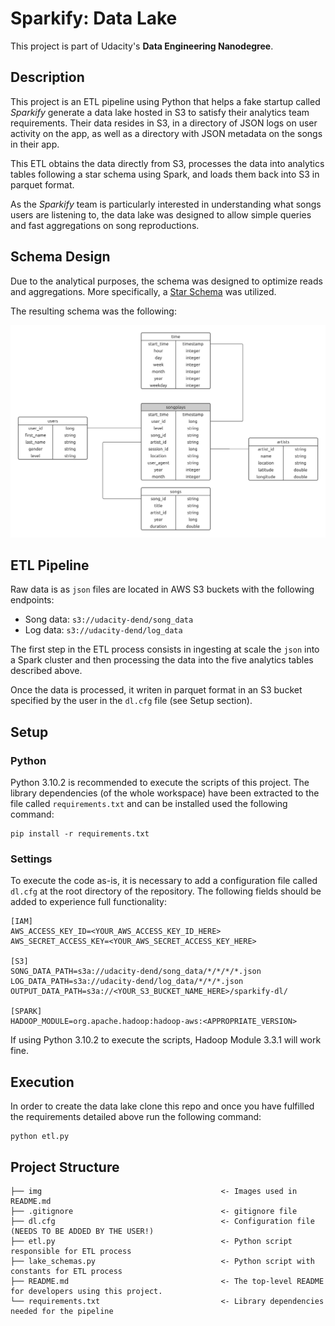 # Sparkify: Data Lake

This project is part of Udacity's **Data Engineering Nanodegree**.

## Description

This project is an ETL pipeline using Python that helps a fake startup called _Sparkify_ generate a data lake hosted
in S3 to satisfy their analytics team requirements. Their data resides in S3, in a directory of JSON logs on user 
activity on the app, as well as a directory with JSON metadata on the songs in their app.

This ETL obtains the data directly from S3, processes the data into analytics tables following a star schema using 
Spark, and loads them back into S3 in parquet format.

As the _Sparkify_ team is particularly interested in understanding what songs users are listening to, the data lake was 
designed to allow simple queries and fast aggregations on song reproductions.

## Schema Design

Due to the analytical purposes, the schema was designed to optimize reads and aggregations. More specifically, a 
[Star Schema](https://en.wikipedia.org/wiki/Star_schema) was utilized. 

The resulting schema was the following:

![Database schema](img/UNDP4.png "Sparkify Schema")

## ETL Pipeline

Raw data is as `json` files are located in AWS S3 buckets with the following endpoints:

* Song data: `s3://udacity-dend/song_data`
* Log data: `s3://udacity-dend/log_data`

The first step in the ETL process consists in ingesting at scale the `json` into a Spark cluster and then processing
the data into the five analytics tables described above.

Once the data is processed, it writen in parquet format in an S3 bucket specified by the user in the `dl.cfg` file (see
Setup section).

## Setup

### Python

Python 3.10.2 is recommended to execute the scripts of this project. The library dependencies (of the whole workspace) 
have been extracted to the file called `requirements.txt` and can be installed used the following command:

```
pip install -r requirements.txt
```

### Settings

To execute the code as-is, it is necessary to add a configuration file called `dl.cfg` at the root directory of the
repository. The following fields should be added to experience full functionality:

```
[IAM]
AWS_ACCESS_KEY_ID=<YOUR_AWS_ACCESS_KEY_ID_HERE>
AWS_SECRET_ACCESS_KEY=<YOUR_AWS_SECRET_ACCESS_KEY_HERE>

[S3]
SONG_DATA_PATH=s3a://udacity-dend/song_data/*/*/*/*.json
LOG_DATA_PATH=s3a://udacity-dend/log_data/*/*/*.json
OUTPUT_DATA_PATH=s3a://<YOUR_S3_BUCKET_NAME_HERE>/sparkify-dl/

[SPARK]
HADOOP_MODULE=org.apache.hadoop:hadoop-aws:<APPROPRIATE_VERSION>
```

If using Python 3.10.2 to execute the scripts,  Hadoop Module 3.3.1 will work fine. 

## Execution

In order to create the data lake clone this repo and once you have fulfilled the requirements detailed above run the 
following command:

```
python etl.py
```

## Project Structure

```
├── img                                        <- Images used in README.md
├── .gitignore                                 <- gitignore file
├── dl.cfg                                     <- Configuration file (NEEDS TO BE ADDED BY THE USER!)
├── etl.py                                     <- Python script responsible for ETL process
├── lake_schemas.py                            <- Python script with constants for ETL process
├── README.md                                  <- The top-level README for developers using this project.
└── requirements.txt                           <- Library dependencies needed for the pipeline
```